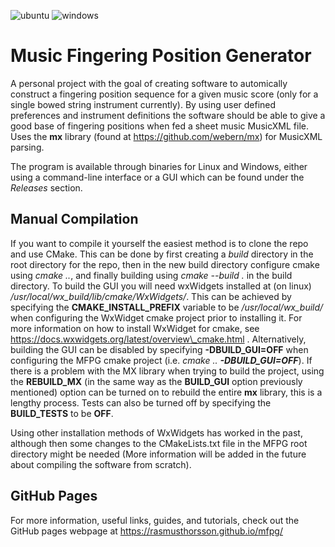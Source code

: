 ![ubuntu](https://github.com/rasmusthorsson/mfpg/actions/workflows/ubuntu.yml/badge.svg)
![windows](https://github.com/rasmusthorsson/mfpg/actions/workflows/windows.yml/badge.svg)

# Music Fingering Position Generator

A personal project with the goal of creating software to automically construct a 
fingering position sequence for a given	music score (only for a single bowed string 
instrument currently). By using user defined preferences and instrument definitions 
the software should be able to give a good base of fingering positions when fed a 
sheet music MusicXML file. Uses the **mx** library (found at 
https://github.com/webern/mx) for MusicXML parsing.

The program is available through binaries for Linux and Windows, either using a 
command-line interface or a GUI which can be found under the <i>Releases</i> 
section.

## Manual Compilation

If you want to compile it yourself the easiest method is to clone the
repo and use CMake. This can be done by first creating a <i>build</i> directory in 
the root directory for the repo, then in the new build directory configure cmake using 
<i>cmake ..</i>, and finally building using <i>cmake --build .</i> in the build 
directory. To build the GUI you will need wxWidgets installed at (on linux) 
<i>/usr/local/wx_build/lib/cmake/WxWidgets/</i>. This can be achieved by specifying
the <b>CMAKE_INSTALL_PREFIX</b> variable to be <i>/usr/local/wx_build/</i> when 
configuring the WxWidget cmake project prior to installing it. For more information 
on how to install WxWidget for cmake, see 
https://docs.wxwidgets.org/latest/overview\_cmake.html . Alternatively, building the
GUI can be disabled by specifying <b>-DBUILD_GUI=OFF</b> when configuring the MFPG
cmake project (i.e. <i>cmake .. <b>-DBUILD_GUI=OFF</b></i>). If there is a problem
with the MX library when trying to build the project, using the <b>REBUILD_MX</b>
(in the same way as the <b>BUILD_GUI</b> option previously mentioned) option can
be turned on to rebuild the entire **mx** library, this is a lengthy process. Tests
can also be turned off by specifying the <b>BUILD_TESTS</b> to be <b>OFF</b>.

Using other installation methods of WxWidgets has worked in the past, although then
some changes to the CMakeLists.txt file in the MFPG root directory might be needed 
(More information will be added in the future about compiling the software from scratch).

## GitHub Pages

For more information, useful links, guides, and tutorials, check out the GitHub pages 
webpage at https://rasmusthorsson.github.io/mfpg/
